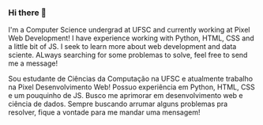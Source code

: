 ### Hi there 👋

I'm a Computer Science undergrad at UFSC and currently working at Pixel Web Development! I have experience working with Python, HTML, CSS and a little bit of JS. I seek to learn more about web development and data sciente. ALways searching for some problemas to solve, feel free to send me a message!

Sou estudante de Ciências da Computação na UFSC e atualmente trabalho na Pixel Desenvolvimento Web! Possuo experiência em Python, HTML, CSS e um pouquinho de JS. Busco me aprimorar em desenvolvimento web e ciência de dados. Sempre buscando arrumar alguns problemas pra resolver, fique a vontade para me mandar uma mensagem!




